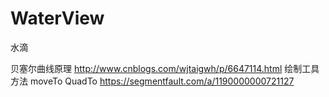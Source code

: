# WaterView
水滴

贝塞尔曲线原理
http://www.cnblogs.com/wjtaigwh/p/6647114.html
绘制工具方法 moveTo  QuadTo
https://segmentfault.com/a/1190000000721127
